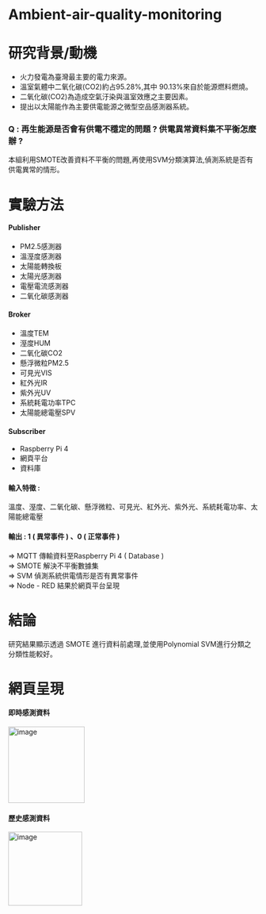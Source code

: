 # Ambient-air-quality-monitoring
# 研究背景/動機
- 火力發電為臺灣最主要的電力來源。  
- 溫室氣體中二氧化碳(CO2)約占95.28%,其中 90.13%來自於能源燃料燃燒。  
- 二氧化碳(CO2)為造成空氣汙染與溫室效應之主要因素。   
- 提出以太陽能作為主要供電能源之微型空品感測器系統。  

### Q : 再生能源是否會有供電不穩定的問題 ? 供電異常資料集不平衡怎麼辦 ?  
本組利用SMOTE改善資料不平衡的問題,再使用SVM分類演算法,偵測系統是否有供電異常的情形。


# 實驗方法
#### Publisher
- PM2.5感測器
- 溫溼度感測器
- 太陽能轉換板
- 太陽光感測器
- 電壓電流感測器
- 二氧化碳感測器

#### Broker
- 溫度TEM  
- 溼度HUM
- 二氧化碳CO2
- 懸浮微粒PM2.5  
- 可見光VIS
- 紅外光IR
- 紫外光UV
- 系統耗電功率TPC
- 太陽能總電壓SPV

#### Subscriber
- Raspberry Pi 4  
- 網頁平台  
- 資料庫

#### 輸入特徵 :  
溫度、溼度、二氧化碳、懸浮微粒、可見光、紅外光、紫外光、系統耗電功率、太陽能總電壓

#### 輸出 : 1 ( 異常事件 ) 、0 ( 正常事件 )
$\Rightarrow$ MQTT  傳輸資料至Raspberry Pi 4 ( Database )  
$\Rightarrow$ SMOTE  解決不平衡數據集  
$\Rightarrow$ SVM  偵測系統供電情形是否有異常事件  
$\Rightarrow$ Node - RED  結果於網頁平台呈現  

# 結論
研究結果顯示透過 SMOTE 進行資料前處理,並使用Polynomial SVM進行分類之分類性能較好。

# 網頁呈現
#### 即時感測資料
<img width="154" alt="image" src="https://github.com/110002013/Ambient-air-quality-monitoring/assets/93826901/10e86f75-020e-4201-88e5-430ec7362a95">  

#### 歷史感測資料
<img width="149" alt="image" src="https://github.com/110002013/Ambient-air-quality-monitoring/assets/93826901/6a42de30-21d2-48a1-8fc4-e48b47d8e968">  




